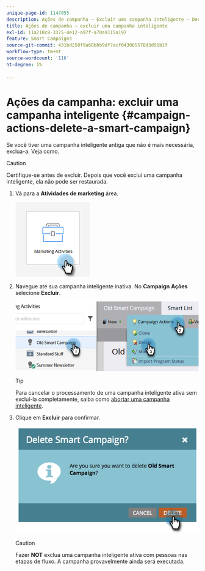 ```yaml
---
unique-page-id: 1147055
description: Ações de campanha — Excluir uma campanha inteligente — Documentação do Marketo — Documentação do produto
title: Ações de campanha — excluir uma campanha inteligente
exl-id: 11a210c8-3375-4e12-a97f-a70a9115a197
feature: Smart Campaigns
source-git-commit: 431bd258f9a68bbb9df7acf043085578d3d91b1f
workflow-type: tm+mt
source-wordcount: '116'
ht-degree: 1%

---
```


# Ações da campanha: excluir uma campanha inteligente {#campaign-actions-delete-a-smart-campaign}

Se você tiver uma campanha inteligente antiga que não é mais necessária, exclua-a. Veja como.

>[!CAUTION]
>
>Certifique-se antes de excluir. Depois que você exclui uma campanha inteligente, ela não pode ser restaurada.

1. Vá para a **Atividades de marketing** área.

   ![](assets/campaign-actions-delete-a-smart-campaign-1.png)

1. Navegue até sua campanha inteligente inativa. No **Campaign** **Ações** selecione **Excluir**.

   ![](assets/campaign-actions-delete-a-smart-campaign-2.png)

   >[!TIP]
   >
   >Para cancelar o processamento de uma campanha inteligente ativa sem excluí-la completamente, saiba como [abortar uma campanha inteligente](/help/marketo/product-docs/core-marketo-concepts/smart-campaigns/using-smart-campaigns/abort-a-smart-campaign.md).

1. Clique em **Excluir** para confirmar.

   ![](assets/campaign-actions-delete-a-smart-campaign-3.png)

   >[!CAUTION]
   >
   >Fazer **NOT** exclua uma campanha inteligente ativa com pessoas nas etapas de fluxo. A campanha provavelmente ainda será executada.
